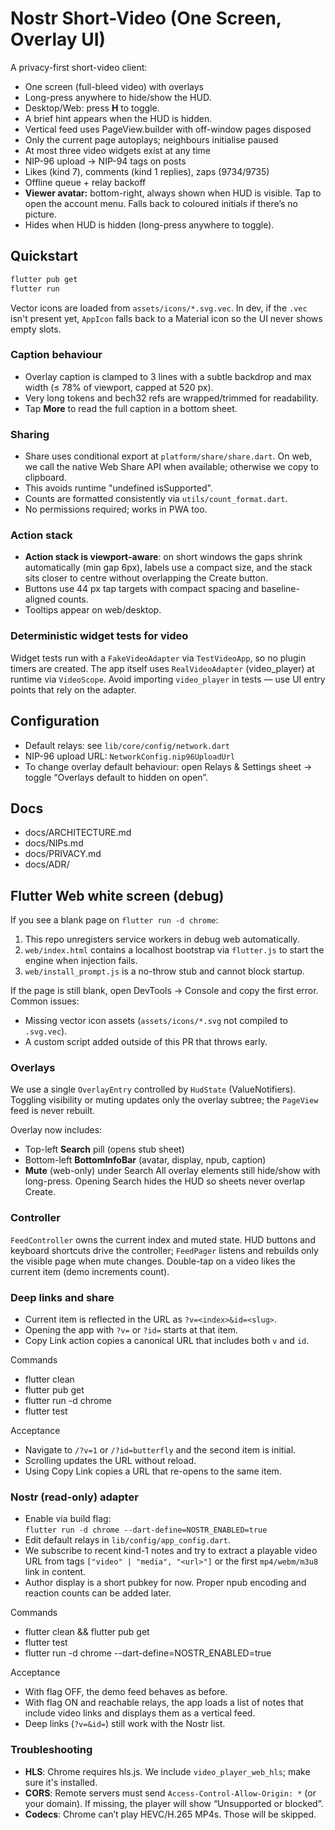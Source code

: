 # Nostr Short-Video (One Screen, Overlay UI)

A privacy-first short-video client:
- One screen (full-bleed video) with overlays
- Long-press anywhere to hide/show the HUD.
- Desktop/Web: press **H** to toggle.
- A brief hint appears when the HUD is hidden.
- Vertical feed uses PageView.builder with off-window pages disposed
- Only the current page autoplays; neighbours initialise paused
- At most three video widgets exist at any time
- NIP-96 upload → NIP-94 tags on posts
- Likes (kind 7), comments (kind 1 replies), zaps (9734/9735)
- Offline queue + relay backoff
- **Viewer avatar:** bottom-right, always shown when HUD is visible. Tap to open the account menu. Falls back to coloured initials if there’s no picture.
- Hides when HUD is hidden (long-press anywhere to toggle).

## Quickstart
```bash
flutter pub get
flutter run
```

Vector icons are loaded from `assets/icons/*.svg.vec`. In dev, if the `.vec` isn't
present yet, `AppIcon` falls back to a Material icon so the UI never shows
empty slots.

### Caption behaviour
- Overlay caption is clamped to 3 lines with a subtle backdrop and max width (≤ 78% of viewport, capped at 520 px).
- Very long tokens and bech32 refs are wrapped/trimmed for readability.
- Tap **More** to read the full caption in a bottom sheet.

### Sharing
- Share uses conditional export at `platform/share/share.dart`. On web, we call the native Web Share API when available; otherwise we copy to clipboard.
- This avoids runtime "undefined isSupported".
- Counts are formatted consistently via `utils/count_format.dart`.
- No permissions required; works in PWA too.

### Action stack
- **Action stack is viewport-aware**: on short windows the gaps shrink automatically (min gap 6px), labels use a compact size, and the stack sits closer to centre without overlapping the Create button.
- Buttons use 44 px tap targets with compact spacing and baseline-aligned counts.
- Tooltips appear on web/desktop.

### Deterministic widget tests for video
Widget tests run with a `FakeVideoAdapter` via `TestVideoApp`, so no plugin timers are created.
The app itself uses `RealVideoAdapter` (video_player) at runtime via `VideoScope`.
Avoid importing `video_player` in tests — use UI entry points that rely on the adapter.

## Configuration

* Default relays: see `lib/core/config/network.dart`
* NIP-96 upload URL: `NetworkConfig.nip96UploadUrl`
* To change overlay default behaviour: open Relays & Settings sheet → toggle “Overlays default to hidden on open”.

## Docs

* docs/ARCHITECTURE.md
* docs/NIPs.md
* docs/PRIVACY.md
* docs/ADR/

## Flutter Web white screen (debug)
If you see a blank page on `flutter run -d chrome`:

1. This repo unregisters service workers in debug web automatically.
2. `web/index.html` contains a localhost bootstrap via `flutter.js` to start the engine when injection fails.
3. `web/install_prompt.js` is a no-throw stub and cannot block startup.

If the page is still blank, open DevTools → Console and copy the first error. Common issues:
- Missing vector icon assets (`assets/icons/*.svg` not compiled to `.svg.vec`).
- A custom script added outside of this PR that throws early.

### Overlays
We use a single `OverlayEntry` controlled by `HudState` (ValueNotifiers). Toggling visibility or
muting updates only the overlay subtree; the `PageView` feed is never rebuilt.

Overlay now includes:
- Top-left **Search** pill (opens stub sheet)
- Bottom-left **BottomInfoBar** (avatar, display, npub, caption)
- **Mute** (web-only) under Search
All overlay elements still hide/show with long-press. Opening Search hides the HUD so sheets never overlap Create.

### Controller
`FeedController` owns the current index and muted state. HUD buttons and keyboard shortcuts drive
the controller; `FeedPager` listens and rebuilds only the visible page when mute changes.
Double-tap on a video likes the current item (demo increments count).

### Deep links and share
- Current item is reflected in the URL as `?v=<index>&id=<slug>`.
- Opening the app with `?v=` or `?id=` starts at that item.
- Copy Link action copies a canonical URL that includes both `v` and `id`.

Commands
- flutter clean
- flutter pub get
- flutter run -d chrome
- flutter test

Acceptance
- Navigate to `/?v=1` or `/?id=butterfly` and the second item is initial.
- Scrolling updates the URL without reload.
- Using Copy Link copies a URL that re-opens to the same item.

### Nostr (read-only) adapter
- Enable via build flag:  
  `flutter run -d chrome --dart-define=NOSTR_ENABLED=true`
- Edit default relays in `lib/config/app_config.dart`.
- We subscribe to recent kind-1 notes and try to extract a playable video URL
  from tags `["video" | "media", "<url>"]` or the first `mp4/webm/m3u8` link in content.
- Author display is a short pubkey for now. Proper npub encoding and reaction counts can be added later.

Commands
- flutter clean && flutter pub get
- flutter test
- flutter run -d chrome --dart-define=NOSTR_ENABLED=true

Acceptance
- With flag OFF, the demo feed behaves as before.
- With flag ON and reachable relays, the app loads a list of notes that include video links and displays them as a vertical feed.
- Deep links (`?v=&id=`) still work with the Nostr list.

### Troubleshooting
- **HLS**: Chrome requires hls.js. We include `video_player_web_hls`; make sure it's installed.
- **CORS**: Remote servers must send `Access-Control-Allow-Origin: *` (or your domain). If missing, the player will show “Unsupported or blocked”.
- **Codecs**: Chrome can’t play HEVC/H.265 MP4s. Those will be skipped.
